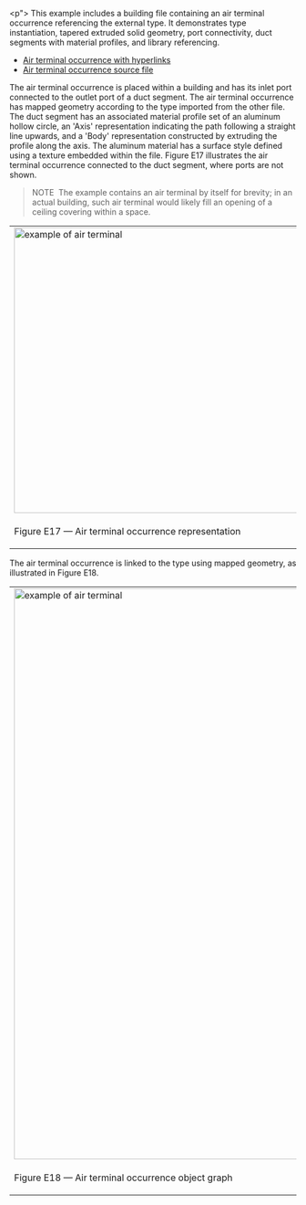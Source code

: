 <p">
This example includes a building file containing an air terminal occurrence referencing the external type. It demonstrates type instantiation, tapered extruded solid geometry, port connectivity, duct segments with material profiles, and library referencing.

<ul>
  <li>
    <a class="listing-link" href="ifc/building_service_element_air-terminal.ifc.htm" target="info">Air terminal occurrence with hyperlinks</a>
  </li>
  <li>
    <a class="listing-link" href="ifc/building_service_element_air-terminal.ifc" target="info">Air terminal occurrence source file</a>
  </li>
</ul>
<p>
  The air terminal occurrence is placed within a building and has its inlet port connected to the outlet port of
  a duct segment. The air terminal occurrence has mapped geometry according to the type imported from the other
  file. The duct segment has an associated material profile set of an aluminum hollow circle, an 'Axis'
  representation indicating the path following a straight line upwards, and a 'Body' representation constructed
  by extruding the profile along the axis. The aluminum material has a surface style defined using a texture
  embedded within the file. Figure E17 illustrates the air terminal occurrence connected to the duct segment, where ports are not shown.
</p>
<blockquote class="note">
  NOTE&nbsp; The example contains an air terminal by itself for brevity; in an actual building, such air terminal would
  likely fill an opening of a ceiling covering within a space.
</blockquote>
<table summary="example of air terminal">
  <tr>
    <td>
      <img alt="example of air terminal" src="fig/building_service_element_air-terminal-1.png" width="500">
    </td>
  </tr>
  <tr>
    <td>
      <p class="figure">Figure E17 &mdash; Air terminal occurrence representation</p>
    </td>
  </tr>
</table>
<p>
The air terminal occurrence is linked to the type using mapped geometry, as illustrated in Figure E18.
</p>
<table summary="example of air terminal">
  <tr>
    <td>
      <img alt="example of air terminal" src="fig/building_service_element_air-terminal-2.png" width="1000">
    </td>
  </tr>
  <tr>
    <td>
      <p class="figure">Figure E18 &mdash; Air terminal occurrence object graph</p>
    </td>
  </tr>
</table></p">